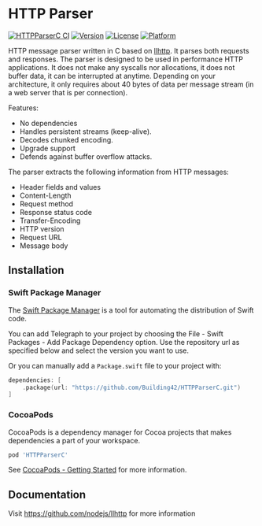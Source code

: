 HTTP Parser
===========

[![HTTPParserC CI](https://github.com/Building42/HTTPParserC/actions/workflows/ci.yml/badge.svg)](https://github.com/Building42/HTTPParserC/actions/workflows/ci.yml)
[![Version](https://img.shields.io/cocoapods/v/HTTPParserC.svg)](https://cocoapods.org/pods/HTTPParserC)
[![License](https://img.shields.io/cocoapods/l/HTTPParserC.svg)](https://cocoapods.org/pods/HTTPParserC)
[![Platform](https://img.shields.io/cocoapods/p/HTTPParserC.svg)](https://cocoapods.org/pods/HTTPParserC)

HTTP message parser written in C based on [llhttp](https://github.com/nodejs/llhttp). It parses both requests and
responses. The parser is designed to be used in performance HTTP
applications. It does not make any syscalls nor allocations, it does not
buffer data, it can be interrupted at anytime. Depending on your
architecture, it only requires about 40 bytes of data per message
stream (in a web server that is per connection).

Features:

  * No dependencies
  * Handles persistent streams (keep-alive).
  * Decodes chunked encoding.
  * Upgrade support
  * Defends against buffer overflow attacks.

The parser extracts the following information from HTTP messages:

  * Header fields and values
  * Content-Length
  * Request method
  * Response status code
  * Transfer-Encoding
  * HTTP version
  * Request URL
  * Message body

## Installation

### Swift Package Manager

The [Swift Package Manager](https://swift.org/package-manager/) is a tool for automating the distribution of Swift code.

You can add Telegraph to your project by choosing the File - Swift Packages - Add Package Dependency option. Use the repository url as specified below and select the version you want to use.

Or you can manually add a `Package.swift` file to your project with:

```swift
dependencies: [
    .package(url: "https://github.com/Building42/HTTPParserC.git")
]
```

### CocoaPods

CocoaPods is a dependency manager for Cocoa projects that makes dependencies a part of your workspace.

```ruby
pod 'HTTPParserC'
```

See [CocoaPods - Getting Started](https://guides.cocoapods.org/using/getting-started.html) for more information.

## Documentation
Visit https://github.com/nodejs/llhttp for more information
